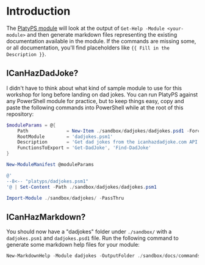 # Introduction

The [PlatyPS module](https://learn.microsoft.com/en-us/powershell/utility-modules/platyps/create-help-using-platyps?view=ps-modules) will look at the output of `Get-Help -Module <your-module>` and then generate markdown files
representing the existing documentation available in the module. If the commands are missing some, or all
documentation, you'll find placeholders like `{{ Fill in the Description }}`.

## ICanHazDadJoke?

I didn't have to think about what kind of sample module to use for this workshop for long before landing on dad
jokes. You can run PlatyPS against any PowerShell module for practice, but to keep things easy, copy
and paste the following commands into PowerShell while at the root of this repository:

``` powershell
$moduleParams = @{
    Path              = New-Item ./sandbox/dadjokes/dadjokes.psd1 -Force
    RootModule        = 'dadjokes.psm1'
    Description       = 'Get dad jokes from the icanhazdadjoke.com API.'
    FunctionsToExport = 'Get-DadJoke', 'Find-DadJoke'
}

New-ModuleManifest @moduleParams

@'
--8<-- "platyps/dadjokes.psm1"
'@ | Set-Content -Path ./sandbox/dadjokes/dadjokes.psm1

Import-Module ./sandbox/dadjokes/ -PassThru

```

## ICanHazMarkdown?

You should now have a "dadjokes" folder under `./sandbox/` with a `dadjokes.psm1` and `dadjokes.psd1` file. Run
the following command to generate some markdown help files for your module:

``` powershell
New-MarkdownHelp -Module dadjokes -OutputFolder ./sandbox/docs/commands -Force
```
